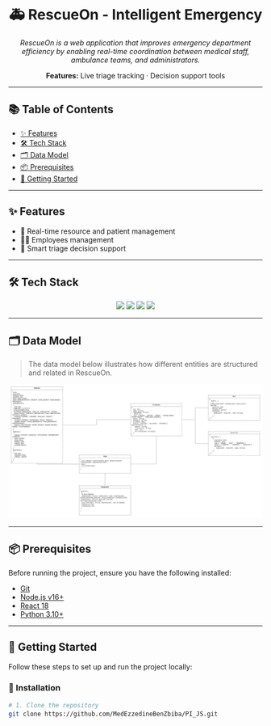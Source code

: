 <h1 align="center">🚑 RescueOn - Intelligent Emergency </h1>

<p align="center">
  <em>RescueOn is a web application that improves emergency department efficiency by enabling real-time coordination between medical staff, ambulance teams, and administrators.</em>
</p>

<p align="center">
  <strong>Features:</strong> Live triage tracking · Decision support tools
</p>

---

## 📚 Table of Contents

- [✨ Features](#-features)
- [🛠 Tech Stack](#-tech-stack)
- [🗂 Data Model](#-data-model)
- [📦 Prerequisites](#-prerequisites)
- [🚀 Getting Started](#-getting-started)

---

## ✨ Features

- 🏥 Real-time resource and patient management
- 👩‍⚕️ Employees management
- 🧠 Smart triage decision support

---

## 🛠 Tech Stack

<p align="center">
  <img src="https://img.shields.io/badge/MongoDB-47A248?style=for-the-badge&logo=mongodb&logoColor=white" />
  <img src="https://img.shields.io/badge/React-61DAFB?style=for-the-badge&logo=react&logoColor=black" />
  <img src="https://img.shields.io/badge/Python-3776AB?style=for-the-badge&logo=python&logoColor=white" />
  <img src="https://img.shields.io/badge/Node.js-339933?style=for-the-badge&logo=nodedotjs&logoColor=white" />
</p>

---

## 🗂 Data Model

> The data model below illustrates how different entities are structured and related in RescueOn.

<p align="center">
  <img src="diagramme.jpg" alt="Data Model" width="700"/>
</p>

---

## 📦 Prerequisites

Before running the project, ensure you have the following installed:

- [Git](https://git-scm.com/)
- [Node.js v16+](https://nodejs.org/)
- [React 18](https://reactjs.org/)
- [Python 3.10+](https://www.python.org/)

---

## 🚀 Getting Started

Follow these steps to set up and run the project locally:

### 🔁 Installation

```bash
# 1. Clone the repository
git clone https://github.com/MedEzzedineBenZbiba/PI_JS.git
```



